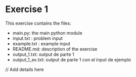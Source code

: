 # Exercise 1

This exercise contains the files:

- main.py: the main python module
- input.txt : problem input
- example.txt : example input
- README.md: description of the exercise
- output_1.txt: output de parte 1
- output_1_ex.txt: output de parte 1 con el input de ejemplo

// Add details here
